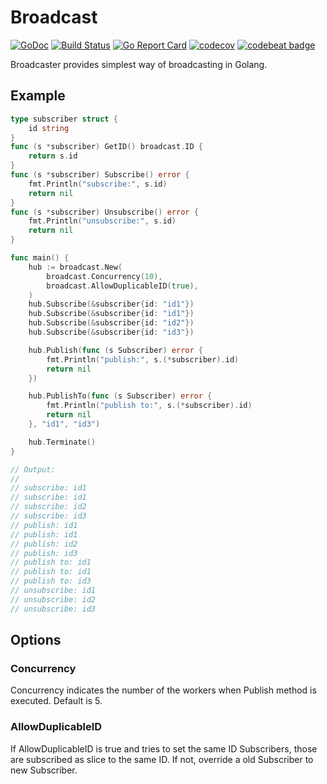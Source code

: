 # Broadcast

[![GoDoc](https://godoc.org/github.com/kyfk/broadcast?status.svg)](https://godoc.org/github.com/kyfk/broadcast)
[![Build Status](https://cloud.drone.io/api/badges/kyfk/broadcast/status.svg)](https://cloud.drone.io/kyfk/broadcast)
[![Go Report Card](https://goreportcard.com/badge/github.com/kyfk/broadcast)](https://goreportcard.com/report/github.com/kyfk/broadcast)
[![codecov](https://codecov.io/gh/kyfk/broadcast/branch/master/graph/badge.svg)](https://codecov.io/gh/kyfk/broadcast)
[![codebeat badge](https://codebeat.co/badges/3aff2433-415b-491e-95c6-215e56b9d199)](https://codebeat.co/projects/github-com-kyfk-broadcast-master)

Broadcaster provides simplest way of broadcasting in Golang.

## Example

```go
type subscriber struct {
    id string
}
func (s *subscriber) GetID() broadcast.ID {
    return s.id
}
func (s *subscriber) Subscribe() error {
    fmt.Println("subscribe:", s.id)
    return nil
}
func (s *subscriber) Unsubscribe() error {
    fmt.Println("unsubscribe:", s.id)
    return nil
}

func main() {
    hub := broadcast.New(
        broadcast.Concurrency(10),
        broadcast.AllowDuplicableID(true),
    )
    hub.Subscribe(&subscriber{id: "id1"})
    hub.Subscribe(&subscriber{id: "id1"})
    hub.Subscribe(&subscriber{id: "id2"})
    hub.Subscribe(&subscriber{id: "id3"})

    hub.Publish(func (s Subscriber) error {
        fmt.Println("publish:", s.(*subscriber).id)
        return nil
    })

    hub.PublishTo(func (s Subscriber) error {
        fmt.Println("publish to:", s.(*subscriber).id)
        return nil
    }, "id1", "id3")

    hub.Terminate()
}

// Output:
//
// subscribe: id1
// subscribe: id1
// subscribe: id2
// subscribe: id3
// publish: id1
// publish: id1
// publish: id2
// publish: id3
// publish to: id1
// publish to: id1
// publish to: id3
// unsubscribe: id1
// unsubscribe: id2
// unsubscribe: id3
```

## Options

### Concurrency
Concurrency indicates the number of the workers when Publish method is executed.
Default is 5.

### AllowDuplicableID
If AllowDuplicableID is true and tries to set the same ID Subscribers, those are subscribed as
slice to the same ID.
If not, override a old Subscriber to new Subscriber.
